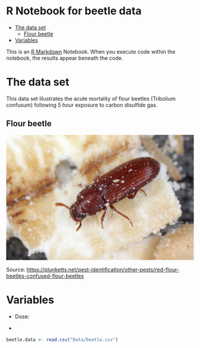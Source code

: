 R Notebook for beetle data
================

  - [The data set](#the-data-set)
      - [Flour beetle](#flour-beetle)
  - [Variables](#variables)

This is an [R Markdown](http://rmarkdown.rstudio.com) Notebook. When you
execute code within the notebook, the results appear beneath the code.

# The data set

This data set illustrates the acute mortality of flour beetles
(Tribolium confusum) following 5 hour exposure to carbon disulfide gas.

## Flour beetle

![Flour Beetle](Graphics/Red-flour-beetle.jpg)

Source:
<https://plunketts.net/pest-identification/other-pests/red-flour-beetles-confused-flour-beetles>

# Variables

  - Dose:

  - 
<!-- end list -->

``` r
beetle.data <- read.csv("Data/beetle.csv")
```
